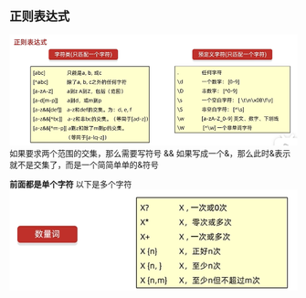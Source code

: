 ## 正则表达式
![alt text](image-20.png)
如果要求两个范围的交集，那么需要写符号 &&
如果写成一个&，那么此时&表示就不是交集了，而是一个简简单单的&符号

**前面都是单个字符**
以下是多个字符
![alt text](image-22.png)